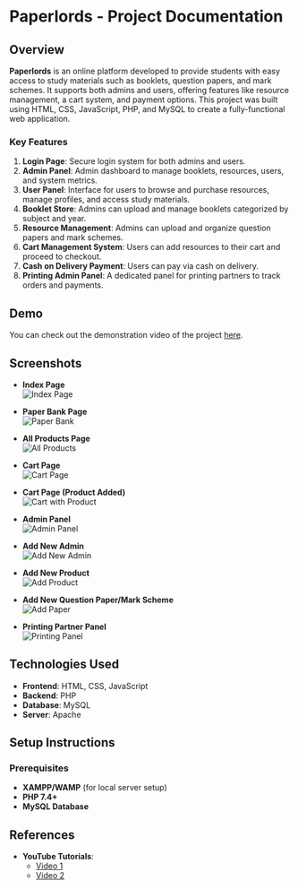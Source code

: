 # Paperlords - Project Documentation

## Overview

**Paperlords** is an online platform developed to provide students with easy access to study materials such as booklets, question papers, and mark schemes. It supports both admins and users, offering features like resource management, a cart system, and payment options. This project was built using HTML, CSS, JavaScript, PHP, and MySQL to create a fully-functional web application.

### Key Features

1. **Login Page**: Secure login system for both admins and users.
2. **Admin Panel**: Admin dashboard to manage booklets, resources, users, and system metrics.
3. **User Panel**: Interface for users to browse and purchase resources, manage profiles, and access study materials.
4. **Booklet Store**: Admins can upload and manage booklets categorized by subject and year.
5. **Resource Management**: Admins can upload and organize question papers and mark schemes.
6. **Cart Management System**: Users can add resources to their cart and proceed to checkout.
7. **Cash on Delivery Payment**: Users can pay via cash on delivery.
8. **Printing Admin Panel**: A dedicated panel for printing partners to track orders and payments.

## Demo

You can check out the demonstration video of the project [here](https://youtu.be/__JBln4gK5U).

## Screenshots

- **Index Page**  
  ![Index Page](https://github.com/user-attachments/assets/b7fee067-ef9f-45f3-9938-2f0fe17ec101)  

- **Paper Bank Page**  
  ![Paper Bank](path/to/screenshot)  

- **All Products Page**  
  ![All Products](path/to/screenshot)  

- **Cart Page**  
  ![Cart Page](path/to/screenshot)  

- **Cart Page (Product Added)**  
  ![Cart with Product](path/to/screenshot)  

- **Admin Panel**  
  ![Admin Panel](path/to/screenshot)  

- **Add New Admin**  
  ![Add New Admin](path/to/screenshot)  

- **Add New Product**  
  ![Add Product](path/to/screenshot)  

- **Add New Question Paper/Mark Scheme**  
  ![Add Paper](path/to/screenshot)  

- **Printing Partner Panel**  
  ![Printing Panel](path/to/screenshot)

## Technologies Used

- **Frontend**: HTML, CSS, JavaScript
- **Backend**: PHP
- **Database**: MySQL
- **Server**: Apache

## Setup Instructions

### Prerequisites

- **XAMPP/WAMP** (for local server setup)
- **PHP 7.4+**
- **MySQL Database**


## References

- **YouTube Tutorials**:
  - [Video 1](https://youtu.be/rCKtEnsNmeY?si=yYQI5CN7uLBg3phi)
  - [Video 2](https://youtu.be/7_WAwV6ze9A?si=PHUg56ds6Ho-sIgw)


